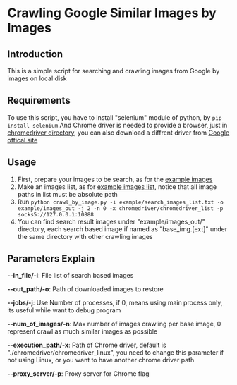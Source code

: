 # Crawling Google Similar Images by Images

## Introduction

This is a simple script for searching and crawling images from Google by images on local disk

## Requirements

To use this script, you have to install "selenium" module of python, by `pip install selenium`
And Chrome driver is needed to provide a browser, just in [chromedriver directory](./chromedriver), you can also download a diffrent driver from [Google offical site](http://chromedriver.chromium.org/downloads)

## Usage

1. First, prepare your images to be search, as for the [example images](./example/base_images)
2. Make an images list, as for [example images list](./example/search_images_list.txt), notice that all image paths in list must be absolute path
3. Run `python crawl_by_image.py -i example/search_images_list.txt -o example/images_out -j 2 -n 0 -x chromedriver/chromedriver_list -p socks5://127.0.0.1:10888`
4. You can find search result images under "example/images_out/" directory, each search based image if named as "base_img.[ext]" under the same directory with other crawling images

## Parameters Explain

**--in_file/-i**: File list of search based images

**--out_path/-o**: Path of downloaded images to restore

**--jobs/-j**: Use Number of processes, if 0, means using main process only, its useful while want to debug program

**--num_of_images/-n**: Max number of images crawling per base image, 0 represent crawl as much similar images as possible

**--execution_path/-x**: Path of Chrome driver, default is "./chromedriver/chromedriver_linux", you need to change this parameter if not using Linux, or you want to have another chrome driver path

**--proxy_server/-p**: Proxy server for Chrome flag
